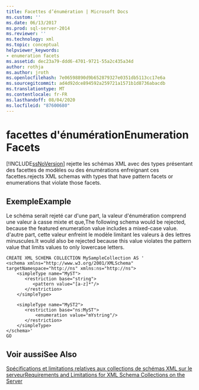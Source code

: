 ```yaml
---
title: Facettes d’énumération | Microsoft Docs
ms.custom: ''
ms.date: 06/13/2017
ms.prod: sql-server-2014
ms.reviewer: ''
ms.technology: xml
ms.topic: conceptual
helpviewer_keywords:
- enumeration facets
ms.assetid: dec23a79-ddd6-4701-9721-55a2c435a34d
author: rothja
ms.author: jroth
ms.openlocfilehash: 7e06598890d9b652879327e0351db5113cc17e6a
ms.sourcegitcommit: ad4d92dce894592a259721a1571b1d8736abacdb
ms.translationtype: MT
ms.contentlocale: fr-FR
ms.lasthandoff: 08/04/2020
ms.locfileid: "87600680"
---
```

# <a name="enumeration-facets"></a><span data-ttu-id="83050-102">facettes d'énumération</span><span class="sxs-lookup"><span data-stu-id="83050-102">Enumeration Facets</span></span>
  [!INCLUDE[ssNoVersion](../../includes/ssnoversion-md.md)] <span data-ttu-id="83050-103">rejette les schémas XML avec des types présentant des facettes de modèles ou des énumérations enfreignant ces facettes.</span><span class="sxs-lookup"><span data-stu-id="83050-103">rejects XML schemas with types that have pattern facets or enumerations that violate those facets.</span></span>  
  
## <a name="example"></a><span data-ttu-id="83050-104">Exemple</span><span class="sxs-lookup"><span data-stu-id="83050-104">Example</span></span>  
 <span data-ttu-id="83050-105">Le schéma serait rejeté car d'une part, la valeur d'énumération comprend une valeur à casse mixte et que,</span><span class="sxs-lookup"><span data-stu-id="83050-105">The following schema would be rejected, because the featured enumeration value includes a mixed-case value.</span></span> <span data-ttu-id="83050-106">d'autre part, cette valeur enfreint le modèle limitant les valeurs à des lettres minuscules.</span><span class="sxs-lookup"><span data-stu-id="83050-106">It would also be rejected because this value violates the pattern value that limits values to only lowercase letters.</span></span>  
  
```  
CREATE XML SCHEMA COLLECTION MySampleCollection AS '  
<schema xmlns="http://www.w3.org/2001/XMLSchema" targetNamespace="http://ns" xmlns:ns="http://ns">  
    <simpleType name="MyST">  
       <restriction base="string">  
          <pattern value="[a-z]*"/>  
       </restriction>  
    </simpleType>  
  
    <simpleType name="MyST2">  
       <restriction base="ns:MyST">  
           <enumeration value="mYstring"/>  
       </restriction>  
    </simpleType>  
</schema>'  
GO  
```  
  
## <a name="see-also"></a><span data-ttu-id="83050-107">Voir aussi</span><span class="sxs-lookup"><span data-stu-id="83050-107">See Also</span></span>  
 [<span data-ttu-id="83050-108">Spécifications et limitations relatives aux collections de schémas XML sur le serveur</span><span class="sxs-lookup"><span data-stu-id="83050-108">Requirements and Limitations for XML Schema Collections on the Server</span></span>](requirements-and-limitations-for-xml-schema-collections-on-the-server.md)  
  
  
